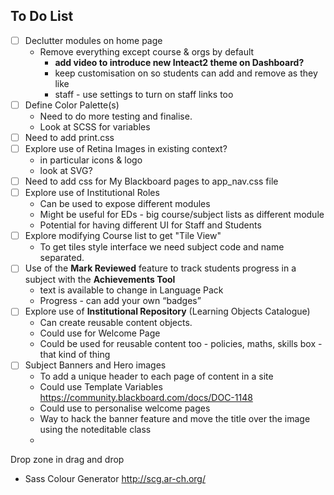 ## To Do List

- [ ] Declutter modules on home page
  - Remove everything except course & orgs by default
    - **add video to introduce new Inteact2 theme on Dashboard?**  
    - keep customisation on so students can add and remove as they like
    - staff - use settings to turn on staff links too
- [ ] Define Color Palette(s)
  - Need to do more testing and finalise.
  - Look at SCSS for variables  
- [ ] Need to add print.css
- [ ] Explore use of Retina Images in existing context?
  - in particular icons & logo
  - look at SVG?
- [ ] Need to add css for My Blackboard pages to app_nav.css file
- [ ] Explore use of Institutional Roles
  - Can be used to expose different modules
  - Might be useful for EDs - big course/subject lists as different module
  - Potential for having different UI for Staff and Students
- [ ] Explore modifying Course list to get "Tile View"
  - To get tiles style interface we need subject code and name separated.
- [ ] Use of the **Mark Reviewed** feature to track students progress in a subject with the **Achievements Tool**
  - text is available to change in Language Pack
  - Progress - can add your own “badges”
- [ ] Explore use of **Institutional Repository** (Learning Objects Catalogue)
  - Can create reusable content objects.
  - Could use for Welcome Page
  - Could be used for reusable content too - policies, maths, skills box - that kind of thing
- [ ] Subject Banners and Hero images
  - To add a unique header to each page of content in a site
  - Could use Template Variables https://community.blackboard.com/docs/DOC-1148
  - Could use to personalise welcome pages
  - Way to hack the banner feature and move the title over the image using the noteditable class
  -

Drop zone in drag and drop


- Sass Colour Generator http://scg.ar-ch.org/

